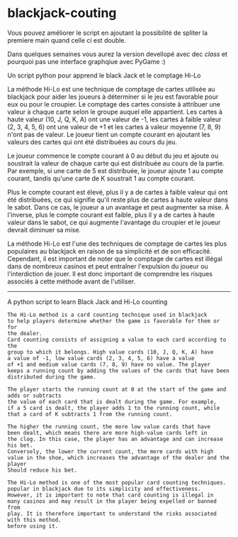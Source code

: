 # blackjack-couting

Vous pouvez améliorer le script en ajoutant la possibilité de spliter la premiere main quand celle ci est double.

Dans quelques semaines vous aurez la version devellopé avec dec _class_ et pourquoi pas une interface graphqiue avec PyGame :)

  Un script python pour apprend le black Jack et le comptage Hi-Lo

  La méthode Hi-Lo est une technique de comptage de cartes utilisée au blackjack
  pour aider les joueurs à déterminer si le jeu est favorable pour eux ou pour 
  le croupier.
  Le comptage des cartes consiste à attribuer une valeur à chaque carte selon le
  groupe auquel elle appartient. Les cartes à haute valeur (10, J, Q, K, A) ont 
  une valeur de -1, les cartes à faible valeur (2, 3, 4, 5, 6) ont une valeur 
  de +1 et les cartes à valeur moyenne (7, 8, 9) n'ont pas de valeur. Le joueur 
  tient un compte courant en ajoutant les valeurs des cartes qui ont été 
  distribuées au cours du jeu.

  Le joueur commence le compte courant à 0 au début du jeu et ajoute ou soustrait 
  la valeur de chaque carte qui est distribuée au cours de la partie. Par exemple, 
  si une carte de 5 est distribuée, le joueur ajoute 1 au compte courant, tandis 
  qu'une carte de K soustrait 1 au compte courant.

  Plus le compte courant est élevé, plus il y a de cartes à faible valeur qui ont 
  été distribuées, ce qui signifie qu'il reste plus de cartes à haute valeur dans 
  le sabot. Dans ce cas, le joueur a un avantage et peut augmenter sa mise. 
  À l'inverse, plus le compte courant est faible, plus il y a de cartes à haute 
  valeur dans le sabot, ce qui augmente l'avantage du croupier et le joueur 
  devrait diminuer sa mise.

  La méthode Hi-Lo est l'une des techniques de comptage de cartes les plus 
  populaires au blackjack en raison de sa simplicité et de son efficacité. 
  Cependant, il est important de noter que le comptage de cartes est illégal dans 
  de nombreux casinos et peut entraîner l'expulsion du joueur ou l'interdiction de 
  jouer. Il est donc important de comprendre les risques associés à cette méthode 
  avant de l'utiliser.
  
  
  
  -----------------------------------------
  
  A python script to learn Black Jack and Hi-Lo counting

    The Hi-Lo method is a card counting technique used in blackjack
    to help players determine whether the game is favorable for them or for
    the dealer.
    Card counting consists of assigning a value to each card according to the
    group to which it belongs. High value cards (10, J, Q, K, A) have
    a value of -1, low value cards (2, 3, 4, 5, 6) have a value
    of +1 and medium value cards (7, 8, 9) have no value. The player
    keeps a running count by adding the values of the cards that have been
    distributed during the game.

    The player starts the running count at 0 at the start of the game and adds or subtracts
    the value of each card that is dealt during the game. For example,
    if a 5 card is dealt, the player adds 1 to the running count, while
    that a card of K subtracts 1 from the running count.

    The higher the running count, the more low value cards that have
    been dealt, which means there are more high-value cards left in
    the clog. In this case, the player has an advantage and can increase his bet.
    Conversely, the lower the current count, the more cards with high
    value in the shoe, which increases the advantage of the dealer and the player
    Should reduce his bet.

    The Hi-Lo method is one of the most popular card counting techniques.
    popular in blackjack due to its simplicity and effectiveness.
    However, it is important to note that card counting is illegal in
    many casinos and may result in the player being expelled or banned from
    play. It is therefore important to understand the risks associated with this method.
    before using it.
